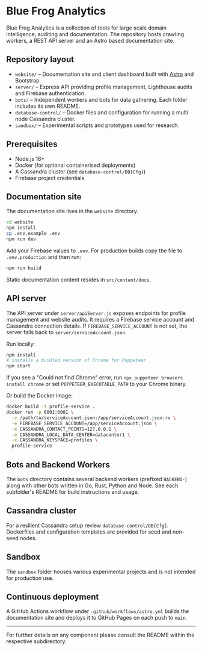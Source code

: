 # Blue Frog Analytics

Blue Frog Analytics is a collection of tools for large scale domain intelligence, auditing and documentation. The repository hosts crawling workers, a REST API server and an Astro based documentation site.

## Repository layout

- `website/` – Documentation site and client dashboard built with [Astro](https://astro.build) and Bootstrap.
- `server/` – Express API providing profile management, Lighthouse audits and Firebase authentication.
- `bots/` – Independent workers and bots for data gathering. Each folder includes its own README.
- `database-control/` – Docker files and configuration for running a multi node Cassandra cluster.
- `sandbox/` – Experimental scripts and prototypes used for research.

## Prerequisites

- Node.js 18+
- Docker (for optional containerised deployments)
- A Cassandra cluster (see `database-control/DB[Cfg]`)
- Firebase project credentials

## Documentation site

The documentation site lives in the `website` directory.

```bash
cd website
npm install
cp .env.example .env
npm run dev
```

Add your Firebase values to `.env`. For production builds copy the file to `.env.production` and then run:

```bash
npm run build
```

Static documentation content resides in `src/content/docs`.

## API server

The API server under `server/apiServer.js` exposes endpoints for profile management and website audits. It requires a Firebase service account and Cassandra connection details. If `FIREBASE_SERVICE_ACCOUNT` is not set, the server falls back to `server/serviceAccount.json`.

Run locally:

```bash
npm install
# installs a bundled version of Chrome for Puppeteer
npm start
```
If you see a "Could not find Chrome" error, run `npx puppeteer browsers install chrome`
or set `PUPPETEER_EXECUTABLE_PATH` to your Chrome binary.

Or build the Docker image:

```bash
docker build -t profile-service .
docker run -p 6001:6001 \
  -v /path/to/serviceAccount.json:/app/serviceAccount.json:ro \
  -e FIREBASE_SERVICE_ACCOUNT=/app/serviceAccount.json \
  -e CASSANDRA_CONTACT_POINTS=127.0.0.1 \
  -e CASSANDRA_LOCAL_DATA_CENTER=datacenter1 \
  -e CASSANDRA_KEYSPACE=profiles \
  profile-service
```

## Bots and Backend Workers

The `bots` directory contains several backend workers (prefixed `BACKEND-`) along with other bots written in Go, Rust, Python and Node. See each subfolder's README for build instructions and usage.

## Cassandra cluster

For a resilient Cassandra setup review `database-control/DB[Cfg]`. Dockerfiles and configuration templates are provided for seed and non-seed nodes.

## Sandbox

The `sandbox` folder houses various experimental projects and is not intended for production use.

## Continuous deployment

A GitHub Actions workflow under `.github/workflows/astro.yml` builds the documentation site and deploys it to GitHub Pages on each push to `main`.

---

For further details on any component please consult the README within the respective subdirectory.
